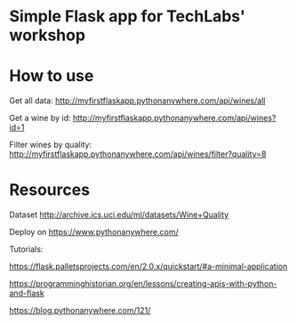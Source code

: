 # Simple Flask  app for TechLabs' workshop 

# How to use

Get all data: http://myfirstflaskapp.pythonanywhere.com/api/wines/all

Get a wine by id: http://myfirstflaskapp.pythonanywhere.com/api/wines?id=1

Filter wines by quality: http://myfirstflaskapp.pythonanywhere.com/api/wines/filter?quality=8

# Resources
Dataset http://archive.ics.uci.edu/ml/datasets/Wine+Quality

Deploy on https://www.pythonanywhere.com/

Tutorials:

https://flask.palletsprojects.com/en/2.0.x/quickstart/#a-minimal-application

https://programminghistorian.org/en/lessons/creating-apis-with-python-and-flask 

https://blog.pythonanywhere.com/121/